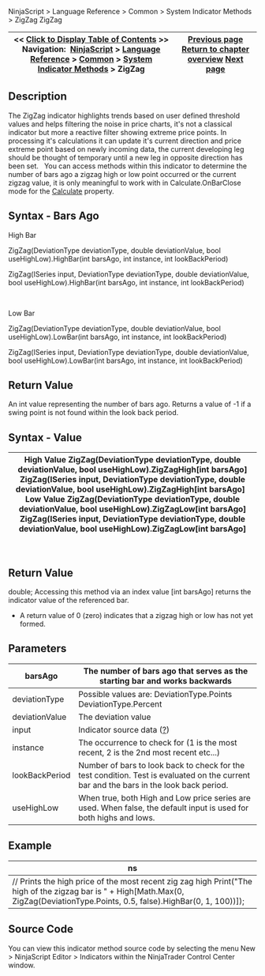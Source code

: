﻿
NinjaScript > Language Reference > Common > System Indicator Methods > ZigZag
ZigZag

| << [Click to Display Table of Contents](zigzag.md) >> **Navigation:**     [NinjaScript](ninjascript.md) > [Language Reference](language_reference_wip.md) > [Common](common.md) > [System Indicator Methods](indicators.md) > ZigZag | [Previous page](woodies_pivots.md) [Return to chapter overview](indicators.md) [Next page](tradinghours.md) |
| --- | --- |

## Description
The ZigZag indicator highlights trends based on user defined threshold values and helps filtering the noise in price charts, it's not a classical indicator but more a reactive filter showing extreme price points. In processing it's calculations it can update it's current direction and price extreme point based on newly incoming data, the current developing leg should be thought of temporary until a new leg in opposite direction has been set.
 
You can access methods within this indicator to determine the number of bars ago a zigzag high or low point occurred or the current zigzag value, it is only meaningful to work with in Calculate.OnBarClose mode for the [Calculate](calculate.md) property.

## Syntax - Bars Ago
High Bar  

ZigZag(DeviationType deviationType, double deviationValue, bool useHighLow).HighBar(int barsAgo, int instance, int lookBackPeriod)  

ZigZag(ISeries<double> input, DeviationType deviationType, double deviationValue, bool useHighLow).HighBar(int barsAgo, int instance, int lookBackPeriod)  

   

Low Bar  

ZigZag(DeviationType deviationType, double deviationValue, bool useHighLow).LowBar(int barsAgo, int instance, int lookBackPeriod)  

ZigZag(ISeries<double> input, DeviationType deviationType, double deviationValue, bool useHighLow).LowBar(int barsAgo, int instance, int lookBackPeriod)
 
## Return Value
An int value representing the number of bars ago. Returns a value of -1 if a swing point is not found within the look back period.

## Syntax - Value
| High Value ZigZag(DeviationType deviationType, double deviationValue, bool useHighLow).ZigZagHigh[int barsAgo] ZigZag(ISeries<double> input, DeviationType deviationType, double deviationValue, bool useHighLow).ZigZagHigh[int barsAgo]   Low Value ZigZag(DeviationType deviationType, double deviationValue, bool useHighLow).ZigZagLow[int barsAgo] ZigZag(ISeries<double> input, DeviationType deviationType, double deviationValue, bool useHighLow).ZigZagLow[int barsAgo] |
| --- |

 
## Return Value
double; Accessing this method via an index value [int barsAgo] returns the indicator value of the referenced bar.
* A return value of 0 (zero) indicates that a zigzag high or low has not yet formed.

## Parameters
| barsAgo | The number of bars ago that serves as the starting bar and works backwards |
| --- | --- |
| deviationType | Possible values are: DeviationType.Points DeviationType.Percent |
| deviationValue | The deviation value |
| input | Indicator source data ([?](valid_input_data_for_indicator.md)) |
| instance | The occurrence to check for (1 is the most recent, 2 is the 2nd most recent etc...) |
| lookBackPeriod | Number of bars to look back to check for the test condition. Test is evaluated on the current bar and the bars in the look back period. |
| useHighLow | When true, both High and Low price series are used. When false, the default input is used for both highs and lows. |

## Example
| ns |
| --- |
| // Prints the high price of the most recent zig zag high Print("The high of the zigzag bar is " + High[Math.Max(0, ZigZag(DeviationType.Points, 0.5, false).HighBar(0, 1, 100))]); |

## Source Code
You can view this indicator method source code by selecting the menu New > NinjaScript Editor > Indicators within the NinjaTrader Control Center window.
